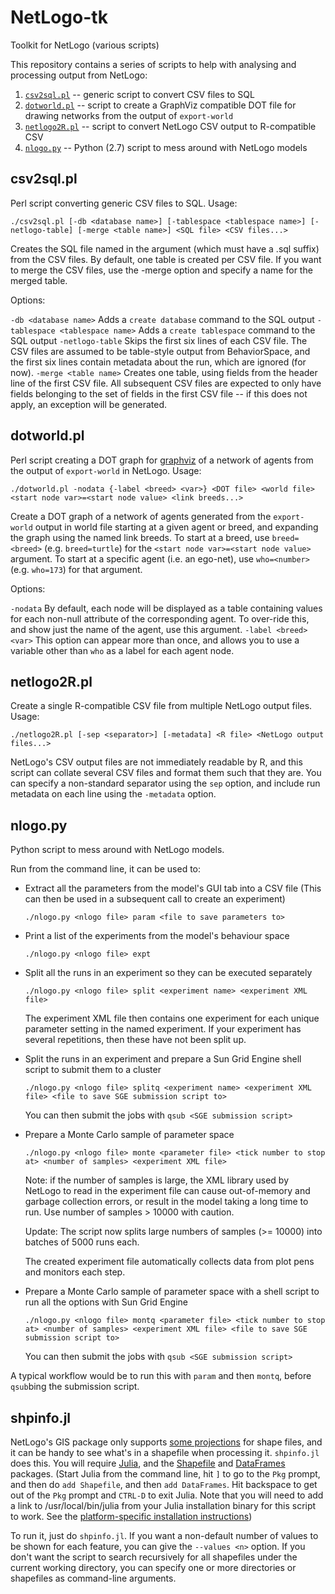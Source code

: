 # NetLogo-tk
Toolkit for NetLogo (various scripts)

This repository contains a series of scripts to help with analysing and processing output from NetLogo:

1. [`csv2sql.pl`](#csv2sqk.pl) -- generic script to convert CSV files to SQL
2. [`dotworld.pl`](#dotworld.pl) -- script to create a GraphViz compatible DOT file for drawing networks from the output of `export-world`
3. [`netlogo2R.pl`](#netlogo2R.pl) -- script to convert NetLogo CSV output to R-compatible CSV
4. [`nlogo.py`](#nlogo.py) -- Python (2.7) script to mess around with NetLogo models

## csv2sql.pl
Perl script converting generic CSV files to SQL. Usage:

`./csv2sql.pl [-db <database name>] [-tablespace <tablespace name>] [-netlogo-table] [-merge <table name>] <SQL file> <CSV files...>`

Creates the SQL file named in the argument (which must have a .sql suffix) from the CSV files. By default, one table is created per CSV file. If you want to merge the CSV files, use the -merge option and specify a name for the merged table.

Options:

  `-db <database name>` Adds a `create database` command to the SQL output
  `-tablespace <tablespace name>` Adds a `create tablespace` command to the SQL output
  `-netlogo-table` Skips the first six lines of each CSV file. The CSV files are assumed to be table-style output from BehaviorSpace, and the first six lines contain metadata about the run, which are ignored (for now).
  `-merge <table name>` Creates one table, using fields from the header line of the first CSV file. All subsequent CSV files are expected to only have fields belonging to the set of fields in the first CSV file -- if this does not apply, an exception will be generated.

## dotworld.pl
Perl script creating a DOT graph for [graphviz](https://www.graphviz.org/) of a network of agents from the output of `export-world` in NetLogo. Usage:

`./dotworld.pl -nodata {-label <breed> <var>} <DOT file> <world file> <start node var>=<start node value> <link breeds...>`

Create a DOT graph of a network of agents generated from the `export-world` output in world file starting at a given agent or breed, and expanding the graph using the named link breeds. To start at a breed, use `breed=<breed>` (e.g. `breed=turtle`) for the `<start node var>=<start node value>` argument. To start at a specific agent (i.e. an ego-net), use `who=<number>` (e.g. `who=173`) for that argument.

Options:

  `-nodata` By default, each node will be displayed as a table containing values for each non-null attribute of the corresponding agent. To over-ride this, and show just the name of the agent, use this argument.
  `-label <breed> <var>` This option can appear more than once, and allows you to use a variable other than `who` as a label for each agent node.

## netlogo2R.pl
Create a single R-compatible CSV file from multiple NetLogo output files. Usage:

`./netlogo2R.pl [-sep <separator>] [-metadata] <R file> <NetLogo output files...>`

NetLogo's CSV output files are not immediately readable by R, and this script can collate several CSV files and format them such that they are. You can specify a non-standard separator using the `sep` option, and include run metadata on each line using the `-metadata` option.

## nlogo.py
Python script to mess around with NetLogo models.

Run from the command line, it can be used to:

* Extract all the parameters from the model's GUI tab into a CSV file (This can then be used in a subsequent call to create an experiment)

  `./nlogo.py <nlogo file> param <file to save parameters to>`

* Print a list of the experiments from the model's behaviour space

  `./nlogo.py <nlogo file> expt`

* Split all the runs in an experiment so they can be executed separately

  `./nlogo.py <nlogo file> split <experiment name> <experiment XML file>`

  The experiment XML file then contains one experiment for each unique
  parameter setting in the named experiment. If your experiment has several
  repetitions, then these have not been split up. 

* Split the runs in an experiment and prepare a Sun Grid Engine shell script
  to submit them to a cluster

  `./nlogo.py <nlogo file> splitq <experiment name> <experiment XML file>
                                <file to save SGE submission script to>`

  You can then submit the jobs with `qsub <SGE submission script>`


* Prepare a Monte Carlo sample of parameter space

  `./nlogo.py <nlogo file> monte <parameter file> <tick number to stop at>
                                <number of samples> <experiment XML file>`

  Note: if the number of samples is large, the XML library used by NetLogo
  to read in the experiment file can cause out-of-memory and garbage
  collection errors, or result in the model taking a long time to run. Use
  number of samples > 10000 with caution.

  Update: The script now splits large numbers of samples (>= 10000) into
  batches of 5000 runs each.

  The created experiment file automatically collects data from plot pens
  and monitors each step.

* Prepare a Monte Carlo sample of parameter space with a shell script to
  run all the options with Sun Grid Engine

  `./nlogo.py <nlogo file> montq <parameter file> <tick number to stop at>
                                <number of samples> <experiment XML file>
                                <file to save SGE submission script to>`

  You can then submit the jobs with `qsub <SGE submission script>`

A typical workflow would be to run this with `param` and then `montq`, before
`qsub`bing the submission script.

## shpinfo.jl

NetLogo's GIS package only supports [some projections](https://github.com/NetLogo/GIS-Extension)
for shape files, and it can be handy to see what's in a shapefile when processing
it. `shpinfo.jl` does this. You will require [Julia](https://julialang.org/), and
the [Shapefile](https://github.com/JuliaGeo/Shapefile.jl) and [DataFrames](https://dataframes.juliadata.org/stable/)
packages. (Start Julia from the command line, hit `]` to go to the `Pkg` prompt, and
then do `add Shapefile`, and then `add DataFrames`. Hit backspace to get out of the `Pkg`
prompt and `CTRL-D` to exit Julia. Note that you will need to add a link to /usr/local/bin/julia
from your Julia installation binary for this script to work. See the [platform-specific installation instructions](https://julialang.org/downloads/platform/))

To run it, just do `shpinfo.jl`. If you want a non-default number of values to be shown
for each feature, you can give the `--values <n>` option. If you don't want the script
to search recursively for all shapefiles under the current working directory, you can
specify one or more directories or shapefiles as command-line arguments. 
